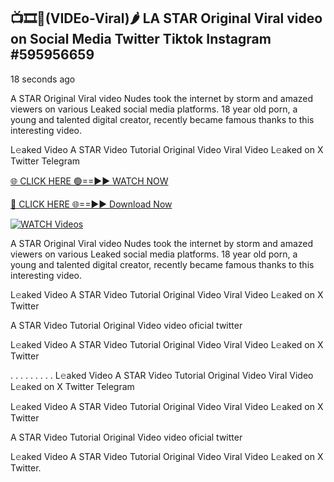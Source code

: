 ## 📺🎞️👙(VIDEo-Viral)🌶 LA STAR Original Viral video on Social Media Twitter Tiktok Instagram #595956659

18 seconds ago

A STAR Original Viral video Nudes took the internet by storm and amazed viewers on various Leaked social media platforms. 18 year old porn, a young and talented digital creator, recently became famous thanks to this interesting video.

L𝚎aked Video A STAR Video Tutorial Original Video Viral Video L𝚎aked on X Twitter Telegram

[🌐 CLICK HERE 🟢==►► WATCH NOW](https://cutt.ly/te57wshS)

[🔴 CLICK HERE 🌐==►► Download Now](https://cutt.ly/te57wshS)

[![WATCH Videos](https://i.imgur.com/dJHk4Zq.gif)](https://cutt.ly/te57wshS)

A STAR Original Viral video Nudes took the internet by storm and amazed viewers on various Leaked social media platforms. 18 year old porn, a young and talented digital creator, recently became famous thanks to this interesting video.

L𝚎aked Video A STAR Video Tutorial Original Video Viral Video L𝚎aked on X Twitter

A STAR Video Tutorial Original Video video oficial twitter

L𝚎aked Video A STAR Video Tutorial Original Video Viral Video L𝚎aked on X Twitter

. . . . . . . . . L𝚎aked Video A STAR Video Tutorial Original Video Viral Video L𝚎aked on X Twitter Telegram

L𝚎aked Video A STAR Video Tutorial Original Video Viral Video L𝚎aked on X Twitter

A STAR Video Tutorial Original Video video oficial twitter

L𝚎aked Video A STAR Video Tutorial Original Video Viral Video L𝚎aked on X Twitter.
